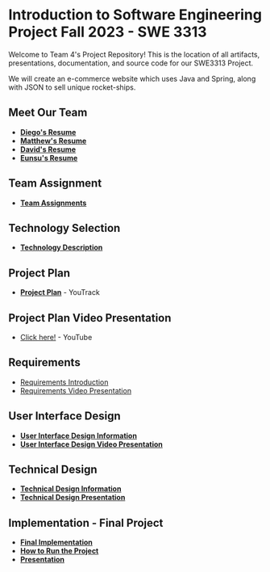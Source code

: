 # Introduction to Software Engineering Project Fall 2023 - SWE 3313

Welcome to Team 4's Project Repository! This is the location of all artifacts, presentations, documentation, and source code for our SWE3313 Project.

We will create an e-commerce website which uses Java and Spring, along with JSON to sell unique rocket-ships.

## Meet Our Team
* __[Diego's Resume](https://github.com/DiegoFraR/swe3313Project/blob/main/Project%20Plan/Team%20Resumes%20/Diego's%20Resume.md)__ 
* __[Matthew's Resume](https://github.com/DiegoFraR/swe3313Project/blob/main/Project%20Plan/Team%20Resumes%20/Matthew's%20Resume.md)__
* __[David's Resume](https://github.com/DiegoFraR/swe3313Project/blob/main/Project%20Plan/Team%20Resumes%20/David's%20Resume.md)__
* __[Eunsu's Resume](https://github.com/DiegoFraR/swe3313Project/blob/main/Project%20Plan/Team%20Resumes%20/Eunsu's%20Resume.md)__

## Team Assignment
* __[Team Assignments](https://github.com/DiegoFraR/swe3313Project/blob/main/Project%20Plan/Team%20Assignments.md)__
## Technology Selection
* __[Technology Description](https://github.com/DiegoFraR/swe3313Project/blob/main/Project%20Plan/Technology%20Description.md)__

## Project Plan
* __[Project Plan](https://adkisson-swe-f23.youtrack.cloud/gantt-charts/174-13)__ - YouTrack


## Project Plan Video Presentation
 * [Click here!](https://youtu.be/pDLQozICLKc?si=yTbijDfW7WJWGf6j) - YouTube

## Requirements 
* [Requirements Introduction](https://github.com/DiegoFraR/swe3313Project/blob/main/Requirements/Requirements%20Introduction.md)
* [Requirements Video Presentation](https://youtu.be/ZLkadaNHvmA)

## User Interface Design
* __[User Interface Design Information](https://github.com/DiegoFraR/swe3313Project/blob/main/User%20Interface%20Design/User%20Interface%20Design%20Information.md)__
* __[User Interface Design Video Presentation](https://youtu.be/8nuNpZcxY6g)__

## Technical Design
* __[Technical Design Information](https://github.com/DiegoFraR/swe3313Project/blob/main/Technical%20Design/Technical%20Design%20Information.md)__
* __[Technical Design Presentation](https://youtu.be/YHNBi0AYN0w)__

## Implementation - Final Project
* __[Final Implementation](https://github.com/DiegoFraR/swe3313Project/blob/main/Implementation/Implementation.md)__
* __[How to Run the Project](https://github.com/DiegoFraR/swe3313Project/blob/main/Implementation/Running%20Our%20Website.md)__
* __[Presentation]()__
